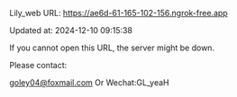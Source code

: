 Lily_web URL: https://ae6d-61-165-102-156.ngrok-free.app

Updated at: 2024-12-10 09:15:38

If you cannot open this URL, the server might be down.

Please contact: 

goley04@foxmail.com Or Wechat:GL_yeaH
